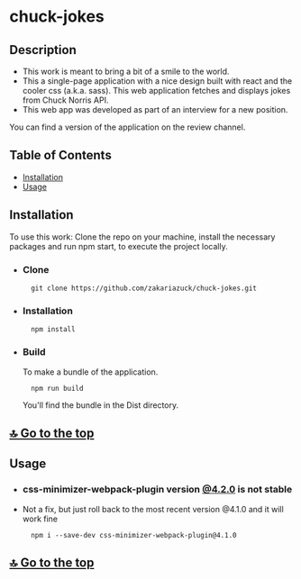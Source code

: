 # chuck-jokes
## Description

- This work is meant to bring a bit of a smile to the world.
- This a single-page application with a nice design built with react and the cooler css (a.k.a. sass). This web application fetches and displays jokes from Chuck Norris API.
- This web app was developed as part of an interview for a new position.

You can find a version of the application on the review channel.
<!--! add link to the review chanel -->

## Table of Contents

- [Installation](#installation)
- [Usage](#usage)

## Installation
To use this work: Clone the repo on your machine, install the necessary packages and run npm start, to execute the project locally.

* ### Clone
        git clone https://github.com/zakariazuck/chuck-jokes.git
* ### Installation 
        npm install
* ### Build
  To make a bundle of the application. 

        npm run build
  You'll find the bundle in the Dist directory.

## [🔝 Go to the top](#chuck-jokes)

## Usage

* ### **css-minimizer-webpack-plugin** version [@4.2.0](https://github.com/webpack-contrib/css-minimizer-webpack-plugin/issues/198")  is not stable
* Not a fix, but just roll back to the most recent version @4.1.0 and it will work fine

        npm i --save-dev css-minimizer-webpack-plugin@4.1.0  

## [🔝 Go to the top](#chuck-jokes)
